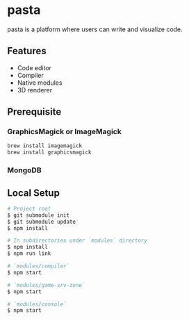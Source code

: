# pasta

pasta is a platform where users can write and visualize code.

## Features

- Code editor
- Compiler
- Native modules
- 3D renderer

## Prerequisite

### GraphicsMagick or ImageMagick

```bash
brew install imagemagick
brew install graphicsmagick
```

### MongoDB

## Local Setup

```bash
# Project root
$ git submodule init
$ git submodule update
$ npm install

# In subdirectories under `modules` directory
$ npm install
$ npm run link

# `modules/compiler`
$ npm start

# `modules/game-srv-zone`
$ npm start

# `modules/console`
$ npm start
```
